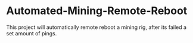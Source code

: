 # Automated-Mining-Remote-Reboot
This project will automatically remote reboot a mining rig, after its failed a set amount of pings.
